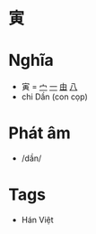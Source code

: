 # 寅

# Nghĩa
* 寅 = [宀](宀.md) [一](一.md) [由](由.md) [八](八.md)
* chi Dần (con cọp)

# Phát âm
* /dần/

# Tags
* Hán Việt

